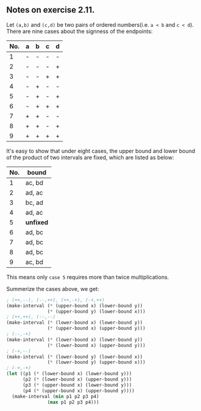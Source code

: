 ## Notes on exercise 2.11.

Let `(a,b)` and `(c,d)` be two pairs of ordered numbers(i.e. `a < b` and `c < d`).
There are nine cases about the signness of the endpoints:

| No. | a  | b  | c  | d  |
|-----|----|----|----|----|
| 1   | \- | \- | \- | \- |
| 2   | \- | \- | \- | +  |
| 3   | \- | \- | +  | +  |
| 4   | \- | +  | \- | \- |
| 5   | \- | +  | \- | +  |
| 6   | \- | +  | +  | +  |
| 7   | +  | +  | \- | \- |
| 8   | +  | +  | \- | +  |
| 9   | +  | +  | +  | +  |

It's easy to show that under eight cases, the upper bound and lower bound of the
product of two intervals are fixed, which are listed as below:

| No. | bound       |
|-----|-------------|
|   1 | ac, bd      |
|   2 | ad, ac      |
|   3 | bc, ad      |
|   4 | ad, ac      |
|   5 | **unfixed** |
|   6 | ad, bc      |
|   7 | ad, bc      |
|   8 | ad, bc      |
|   9 | ac, bd      |

This means only `case 5` requires more than twice multiplications.

Summerize the cases above, we get:

```Scheme
; (++,--), (--,++), (++,-+), (-+,++)
(make-interval (* (upper-bound x) (lower-bound y))
               (* (upper-bound y) (lower-bound x)))
; (++,++), (--,--)
(make-interval (* (lower-bound x) (lower-bound y))
               (* (upper-bound x) (upper-bound y)))
; (--,-+)
(make-interval (* (lower-bound x) (lower-bound y))
               (* (lower-bound x) (upper-bound y)))
; (-+,--)
(make-interval (* (lower-bound y) (lower-bound x))
               (* (lower-bound y) (upper-bound x)))
; (-+,-+)
(let ((p1 (* (lower-bound x) (lower-bound y)))
      (p2 (* (lower-bound x) (upper-bound y)))
      (p3 (* (upper-bound x) (lower-bound y)))
      (p4 (* (upper-bound x) (upper-bound y))))
  (make-interval (min p1 p2 p3 p4)
               (max p1 p2 p3 p4)))
```
